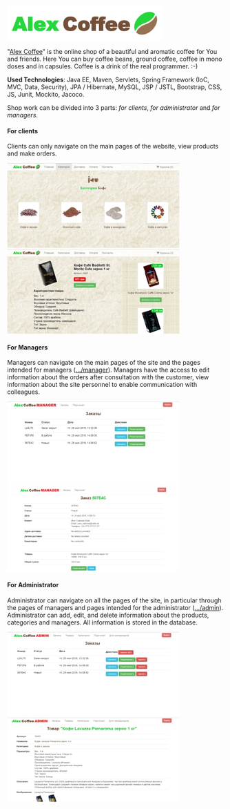 [![Alex Coffee](screenshot/logo.png)](http://alexcoffee.tk)

"[Alex Coffee](http://alexcoffee.tk)" is the online shop of a beautiful and aromatic coffee for You and friends. Here You can buy coffee beans, ground coffee, coffee in mono doses and in capsules. Coffee is a drink of the real programmer. :-)

**Used Technologies**: Java EE, Maven, Servlets, Spring Framework (IoC, MVC, Data, Security), JPA / Hibernate, MySQL, JSP / JSTL, Bootstrap, CSS, JS, Junit, Mockito, Jacoco.

Shop work can be divided into 3 parts: _for clients_, _for administrator_ and _for managers_.

<h4>For clients</h4>

Clients can only navigate on the main pages of the website, view products and make orders. 

[![Alex Coffee](screenshot/categories.jpg)](http://alexcoffee.tk)  [![Alex Coffee](screenshot/product.jpg)](http://alexcoffee.tk/product_10007)

<h4>For Managers</h4>

Managers can navigate on the main pages of the site and the pages intended for managers ([.../manager](http://alexcoffee.tk/manager)). Managers have the access to edit information about the orders after consultation with the customer, view information about the site personnel to enable communication with colleagues.

[![Alex Coffee](screenshot/manager_orders.jpg)](http://alexcoffee.tk/manager/orders)  [![Alex Coffee](screenshot/manager_order_view.jpg)](http://alexcoffee.tk/manager/orders)

<h4>For Administrator</h4>

Administrator can navigate on all the pages of the site, in particular through the pages of managers and pages intended for the administrator ([.../admin](http://alexcoffee.tk/admin)). Administrator can add, edit, and delete information about the products, categories and managers. All information is stored in the database.

[![Alex Coffee](screenshot/admin_orders.jpg)](http://alexcoffee.tk/admin/orders)  [![Alex Coffee](screenshot/admin_product_view.jpg)](http://alexcoffee.tk/admin/products)

